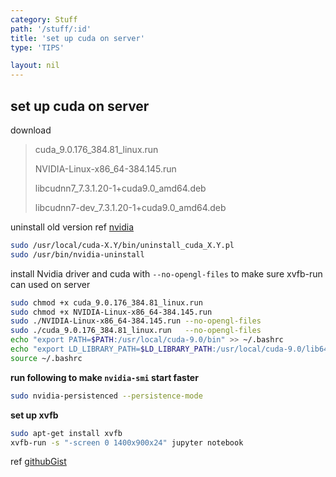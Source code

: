 ```yaml
---
category: Stuff
path: '/stuff/:id'
title: 'set up cuda on server'
type: 'TIPS'

layout: nil
---
```


## set up cuda on server

download 

>  cuda_9.0.176_384.81_linux.run  
>
> NVIDIA-Linux-x86_64-384.145.run
>
>  libcudnn7_7.3.1.20-1+cuda9.0_amd64.deb     
>
> libcudnn7-dev_7.3.1.20-1+cuda9.0_amd64.deb  

uninstall old version ref [nvidia](https://docs.nvidia.com/cuda/cuda-installation-guide-linux/index.html#handle-uninstallation)

```bash
sudo /usr/local/cuda-X.Y/bin/uninstall_cuda_X.Y.pl
sudo /usr/bin/nvidia-uninstall
```

install Nvidia driver and cuda  with `--no-opengl-files` to make sure xvfb-run can used on server

```bash
sudo chmod +x cuda_9.0.176_384.81_linux.run  
sudo chmod +x NVIDIA-Linux-x86_64-384.145.run
sudo ./NVIDIA-Linux-x86_64-384.145.run --no-opengl-files
sudo ./cuda_9.0.176_384.81_linux.run   --no-opengl-files
echo "export PATH=$PATH:/usr/local/cuda-9.0/bin" >> ~/.bashrc
echo "export LD_LIBRARY_PATH=$LD_LIBRARY_PATH:/usr/local/cuda-9.0/lib64" >> ~/.bashrc
source ~/.bashrc
```

**run following to make `nvidia-smi` start faster**

```bash
sudo nvidia-persistenced --persistence-mode
```

**set up xvfb**

```bash
sudo apt-get install xvfb
xvfb-run -s "-screen 0 1400x900x24" jupyter notebook
```

ref [githubGist](https://gist.github.com/8enmann/931ec2a9dc45fde871d2139a7d1f2d78)

